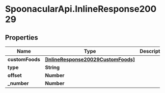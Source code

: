 # SpoonacularApi.InlineResponse20029

## Properties

Name | Type | Description | Notes
------------ | ------------- | ------------- | -------------
**customFoods** | [**[InlineResponse20029CustomFoods]**](InlineResponse20029CustomFoods.md) |  | 
**type** | **String** |  | 
**offset** | **Number** |  | 
**_number** | **Number** |  | 


